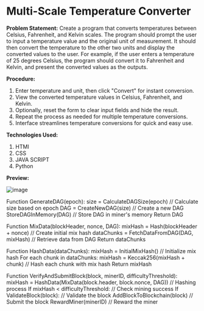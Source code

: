 # Multi-Scale Temperature Converter

**Problem Statement:**
Create a program that converts temperatures between Celsius, Fahrenheit, and Kelvin scales. The program should prompt the user to input a temperature value and the original unit of measurement. It should then convert the temperature to the other two units and display the converted values to the user. For example, if the user enters a temperature of 25 degrees Celsius, the program should convert it to Fahrenheit and Kelvin, and present the converted values as the outputs.

**Procedure:**
1. Enter temperature and unit, then click "Convert" for instant conversion.
2. View the converted temperature values in Celsius, Fahrenheit, and Kelvin.
3. Optionally, reset the form to clear input fields and hide the result.
4. Repeat the process as needed for multiple temperature conversions.
5. Interface streamlines temperature conversions for quick and easy use.

**Technologies Used:**
1. HTMl
2. CSS
3. JAVA SCRIPT
4. Python

**Preview:**

![image](https://github.com/SasankSami21/PRODIGY_SD_01/assets/112636647/cff893a3-38e1-4c45-ac69-facb1263757a)

Function GenerateDAG(epoch):
    size = CalculateDAGSize(epoch)  // Calculate size based on epoch
    DAG = CreateNewDAG(size)         // Create a new DAG
    StoreDAGInMemory(DAG)             // Store DAG in miner's memory
    Return DAG

Function MixData(blockHeader, nonce, DAG):
    mixHash = Hash(blockHeader + nonce)  // Create initial mix hash
    dataChunks = FetchDataFromDAG(DAG, mixHash)  // Retrieve data from DAG
    Return dataChunks

Function HashData(dataChunks):
    mixHash = InitialMixHash()  // Initialize mix hash
    For each chunk in dataChunks:
        mixHash = Keccak256(mixHash + chunk)  // Hash each chunk with mix hash
    Return mixHash

Function VerifyAndSubmitBlock(block, minerID, difficultyThreshold):
    mixHash = HashData(MixData(block.header, block.nonce, DAG))  // Hashing process
    If mixHash < difficultyThreshold:  // Check mining success
        If ValidateBlock(block):  // Validate the block
            AddBlockToBlockchain(block)  // Submit the block
            RewardMiner(minerID)  // Reward the miner
